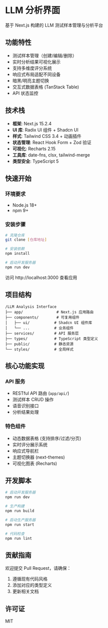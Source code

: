 # LLM 分析界面

基于 Next.js 构建的 LLM 测试样本管理与分析平台

## 功能特性

- 测试样本管理（创建/编辑/删除）
- 实时分析结果可视化展示
- 支持多维度评分系统
- 响应式布局适配不同设备
- 暗黑/明亮主题切换
- 交互式数据表格 (TanStack Table)
- API 状态监控

## 技术栈

- **框架**: Next.js 15.2.4
- **UI 库**: Radix UI 组件 + Shadcn UI
- **样式**: Tailwind CSS 3.4 + 动画插件
- **状态管理**: React Hook Form + Zod 验证
- **可视化**: Recharts 2.15
- **工具库**: date-fns, clsx, tailwind-merge
- **类型安全**: TypeScript 5

## 快速开始

### 环境要求
- Node.js 18+
- npm 9+

### 安装步骤
```bash
# 克隆仓库
git clone [仓库地址]

# 安装依赖
npm install

# 启动开发服务器
npm run dev
```

访问 http://localhost:3000 查看应用

## 项目结构
```
/LLM Analysis Interface
├── app/               # Next.js 应用路由
├── components/        # 可复用组件
│   ├── ui/           # Shadcn UI 组件库
│   └── ...           # 业务组件
├── services/         # API 服务层
├── types/            # TypeScript 类型定义
├── public/           # 静态资源
└── styles/           # 全局样式
```
## 核心功能实现

### API 服务
- RESTful API 路由 (`app/api/`)
- 测试样本 CRUD 操作
- 语音识别接口
- 分析结果处理

### 特色组件
- 动态数据表格 (支持排序/过滤/分页)
- 实时评分展示系统
- 响应式导航栏
- 主题切换器 (next-themes)
- 可视化图表 (Recharts)

## 开发脚本
```bash
# 启动开发服务器
npm run dev

# 生产构建
npm run build

# 启动生产服务器 
npm run start

# 代码检查
npm run lint
```

## 贡献指南
欢迎提交 Pull Request，请确保：
1. 遵循现有代码风格
2. 添加对应的类型定义
3. 更新相关文档

## 许可证
MIT
